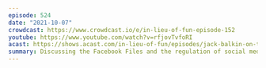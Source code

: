```yaml
---
episode: 524
date: "2021-10-07"
crowdcast: https://www.crowdcast.io/e/in-lieu-of-fun-episode-152
youtube: https://www.youtube.com/watch?v=rfjovTvfoRI
acast: https://shows.acast.com/in-lieu-of-fun/episodes/jack-balkin-on-the-facebook-files
summary: Discussing the Facebook Files and the regulation of social media
---
```


